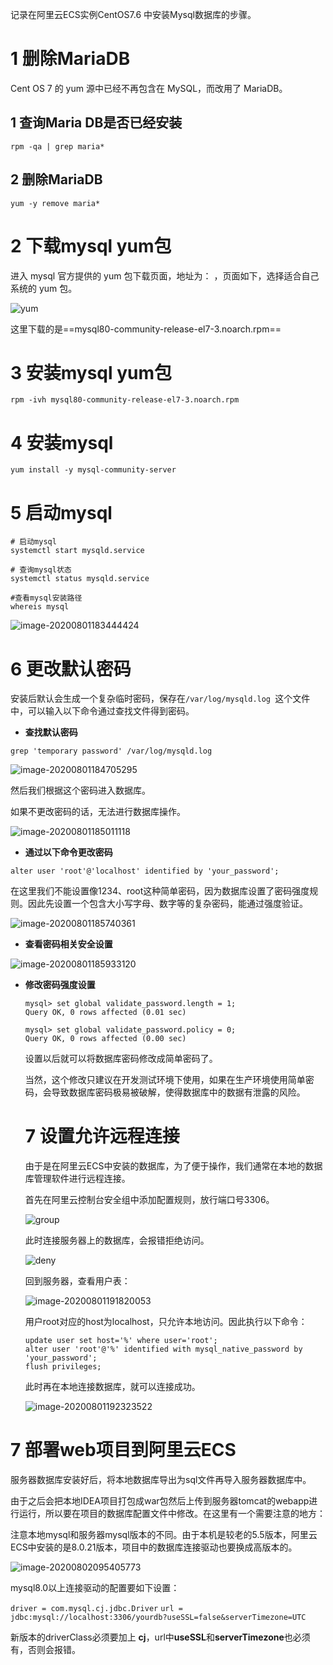 



记录在阿里云ECS实例CentOS7.6 中安装Mysql数据库的步骤。

# 1 删除MariaDB

Cent OS 7 的 yum 源中已经不再包含在 MySQL，而改用了 MariaDB。

## 1 查询Maria DB是否已经安装

```
rpm -qa | grep maria*
```

##  2 删除MariaDB

```
yum -y remove maria*
```

# 2 下载mysql yum包

进入 mysql 官方提供的 yum 包下载页面，地址为：**[](https://dev.mysql.com/downloads/repo/yum/)** ，页面如下，选择适合自己系统的 yum 包。

![yum](https://gitee.com/haydnch/myImage/raw/master/imgs/yum.PNG)

这里下载的是==mysql80-community-release-el7-3.noarch.rpm==

# 3 安装mysql yum包

```
rpm -ivh mysql80-community-release-el7-3.noarch.rpm
```

# 4 安装mysql

```
yum install -y mysql-community-server
```

# 5 启动mysql

```
# 启动mysql 
systemctl start mysqld.service

# 查询mysql状态
systemctl status mysqld.service

#查看mysql安装路径
whereis mysql
```

![image-20200801183444424](https://gitee.com/haydnch/myImage/raw/master/imgs/image-20200801183444424.png)

# 6 更改默认密码

安装后默认会生成一个复杂临时密码，保存在```/var/log/mysqld.log ```这个文件中，可以输入以下命令通过查找文件得到密码。

- **查找默认密码**

```
grep 'temporary password' /var/log/mysqld.log
```

![image-20200801184705295](https://gitee.com/haydnch/myImage/raw/master/imgs/image-20200801184705295.png)

然后我们根据这个密码进入数据库。

如果不更改密码的话，无法进行数据库操作。

![image-20200801185011118](https://gitee.com/haydnch/myImage/raw/master/imgs/image-20200801185011118.png)

- **通过以下命令更改密码**

```
alter user 'root'@'localhost' identified by 'your_password';
```

在这里我们不能设置像1234、root这种简单密码，因为数据库设置了密码强度规则。因此先设置一个包含大小写字母、数字等的复杂密码，能通过强度验证。

![image-20200801185740361](https://gitee.com/haydnch/myImage/raw/master/imgs/image-20200801185740361.png)

- **查看密码相关安全设置**

![image-20200801185933120](https://gitee.com/haydnch/myImage/raw/master/imgs/image-20200801185933120.png)

- **修改密码强度设置**

  ```
  mysql> set global validate_password.length = 1;
  Query OK, 0 rows affected (0.01 sec)
  
  mysql> set global validate_password.policy = 0;
  Query OK, 0 rows affected (0.00 sec)
  ```

  设置以后就可以将数据库密码修改成简单密码了。

  当然，这个修改只建议在开发测试环境下使用，如果在生产环境使用简单密码，会导致数据库密码极易被破解，使得数据库中的数据有泄露的风险。

  # 7 设置允许远程连接

  由于是在阿里云ECS中安装的数据库，为了便于操作，我们通常在本地的数据库管理软件进行远程连接。

  首先在阿里云控制台安全组中添加配置规则，放行端口号3306。

  ![group](https://gitee.com/haydnch/myImage/raw/master/imgs/group.png)

  此时连接服务器上的数据库，会报错拒绝访问。

  ![deny](https://gitee.com/haydnch/myImage/raw/master/imgs/deny.png)

  回到服务器，查看用户表：

  ![image-20200801191820053](https://gitee.com/haydnch/myImage/raw/master/imgs/image-20200801191820053.png)

  用户root对应的host为localhost，只允许本地访问。因此执行以下命令：

  ```
  update user set host='%' where user='root';
  alter user 'root'@'%' identified with mysql_native_password by 'your_password';
  flush privileges;
  ```

  此时再在本地连接数据库，就可以连接成功。

  ![image-20200801192323522](https://gitee.com/haydnch/myImage/raw/master/imgs/image-20200801192323522.png)

# 7 部署web项目到阿里云ECS

  服务器数据库安装好后，将本地数据库导出为sql文件再导入服务器数据库中。

由于之后会把本地IDEA项目打包成war包然后上传到服务器tomcat的webapp进行运行，所以要在项目的数据库配置文件中修改。在这里有一个需要注意的地方：

注意本地mysql和服务器mysql版本的不同。由于本机是较老的5.5版本，阿里云ECS中安装的是8.0.21版本，项目中的数据库连接驱动也要换成高版本的。

![image-20200802095405773](https://gitee.com/haydnch/myImage/raw/master/imgs/image-20200802095405773.png)

mysql8.0以上连接驱动的配置要如下设置：

`driver = com.mysql.cj.jdbc.Driver`
`url = jdbc:mysql://localhost:3306/yourdb?useSSL=false&serverTimezone=UTC`

新版本的driverClass必须要加上 **cj**，url中**useSSL**和**serverTimezone**也必须有，否则会报错。




